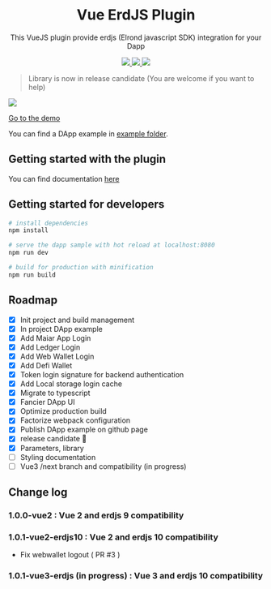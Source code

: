 <div align="center">
  <h1>Vue ErdJS Plugin</h1>
  <p>This VueJS plugin provide erdjs (Elrond javascript SDK) integration for your Dapp</p>
  <p>
    <a href="https://npmcharts.com/compare/vue-erdjs?minimal=true" alt="NPM weekly downloads">
      <img src="https://badgen.net/npm/dw/vue-erdjs">
    </a>
    <a href="https://www.npmtrends.com/vue-erdjs" alt="NPM total downloads">
      <img src="https://badgen.net/npm/dt/vue-erdjs">
    </a>
    <a href="https://npmjs.com/vue-erdjs" alt="NPM version">
      <img src="https://badgen.net/npm/v/vue-erdjs">
    </a>
  </p>
</div>

> Library is now in release candidate (You are welcome if you want to help)
>
![](src/_docs/authenticate.png)

[Go to the demo](https://stephaneleroy.github.io/vue-erdjs/authenticate)

You can find a DApp example in [example folder](https://github.com/stephaneLeroy/vue-erdjs/tree/master/example).

## Getting started with the plugin

You can find documentation [here](https://stephaneleroy.github.io/vue-erdjs/plugin/vue-erdjs.html)

## Getting started for developers

``` bash
# install dependencies
npm install

# serve the dapp sample with hot reload at localhost:8080
npm run dev

# build for production with minification
npm run build
```

## Roadmap

- [x] Init project and build management
- [x] In project DApp example
- [x] Add Maiar App Login
- [x] Add Ledger Login
- [x] Add Web Wallet Login
- [x] Add Defi Wallet
- [x] Token login signature for backend authentication
- [x] Add Local storage login cache
- [x] Migrate to typescript
- [x] Fancier DApp UI
- [x] Optimize production build
- [x] Factorize webpack configuration
- [x] Publish DApp example on github page
- [x] release candidate :tada:
- [x] Parameters, library
- [ ] Styling documentation
- [ ] Vue3 /next branch and compatibility (in progress)

## Change log

### 1.0.0-vue2 : Vue 2 and erdjs 9 compatibility
### 1.0.1-vue2-erdjs10 : Vue 2 and erdjs 10 compatibility

- Fix webwallet logout ( PR #3 )

### 1.0.1-vue3-erdjs (in progress) : Vue 3 and erdjs 10 compatibility
